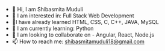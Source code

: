- 👋 Hi, I am Shibasmita Muduli
- 👀 I am interested in: Full Stack Web Development
- 💞️I have already learned HTML, CSS, C, C++, JAVA, MySQL
- 🌱 I am currently learning: Python
- 💞️ I am looking to collaborate on - Angular, React, Node.js
- 📫 How to reach me: shibasmitamuduli18@gmail.com

<!---
ShibasmitaMuduli/ShibasmitaMuduli is a ✨ special ✨ repository because its `README.md` (this file) appears on your GitHub profile.
You can click the Preview link to take a look at your changes.
--->
